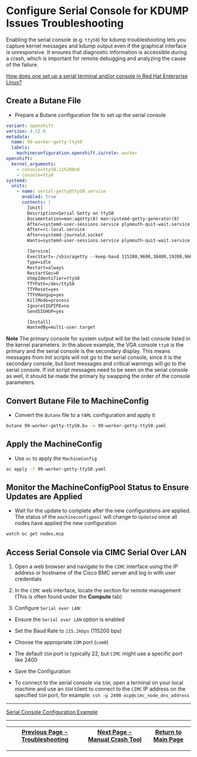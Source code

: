 # Configure Serial Console for KDUMP Issues Troubleshooting

Enabling the serial console (e.g. `ttyS0`) for kdump troubleshooting lets you capture kernel messages and kdump output even if the graphical interface is unresponsive. It ensures that diagnostic information is accessible during a crash, which is important for remote debugging and analyzing the cause of the failure.

[How does one set up a serial terminal and/or console in Red Hat Enterprise Linux?](https://access.redhat.com/articles/3166931)

## Create a Butane File

- Prepare a Butane configuration file to set up the serial console

```yaml
variant: openshift
version: 4.12.0
metadata:
  name: 99-worker-getty-ttyS0
  labels:
    machineconfiguration.openshift.io/role: worker
openshift:
  kernel_arguments:
    - console=ttyS0,115200n8
    - console=tty0
systemd:
  units:  
    - name: serial-getty@ttyS0.service
      enabled: true
      contents: |
        [Unit]
        Description=Serial Getty on ttyS0
        Documentation=man:agetty(8) man:systemd-getty-generator(8)
        After=systemd-user-sessions.service plymouth-quit-wait.service
        After=rc-local.service
        After=systemd-journald.socket
        Wants=systemd-user-sessions.service plymouth-quit-wait.service

        [Service]
        ExecStart=-/sbin/agetty --keep-baud 115200,9600,38400,19200,9600 ttyS0 $TERM
        Type=idle
        Restart=always
        RestartSec=0
        UtmpIdentifier=ttyS0
        TTYPath=/dev/ttyS0
        TTYReset=yes
        TTYVHangup=yes
        KillMode=process
        IgnoreSIGPIPE=no
        SendSIGHUP=yes

        [Install]
        WantedBy=multi-user.target
```

**Note** The primary console for system output will be the last console listed in the kernel parameters. In the above example, the VGA console `tty0` is the primary and the serial console is the secondary display. This means messages from init scripts will not go to the serial console, since it is the secondary console, but boot messages and critical warnings will go to the serial console. If init script messages need to be seen on the serial console as well, it should be made the primary by swapping the order of the console parameters.

## Convert Butane File to MachineConfig

- Convert the `Butane` file to a `YAML` configuration and apply it

```bash
butane 99-worker-getty-ttyS0.bu -o 99-worker-getty-ttyS0.yaml
```

## Apply the MachineConfig

- Use `oc` to apply the `MachineConfig`

```bash
oc apply -f 99-worker-getty-ttyS0.yaml
```

## Monitor the MachineConfigPool Status to Ensure Updates are Applied

- Wait for the update to complete after the new configurations are applied. The status of the `machineconfigpool` will change to `Updated` once all nodes have applied the new configuration

```bash
watch oc get nodes,mcp
```

## Access Serial Console via CIMC Serial Over LAN

1. Open a web browser and navigate to the `CIMC` interface using the IP address or hostname of the Cisco BMC server and log in with user credentials

2. In the `CIMC` web interface, locate the section for remote management (This is often found under the **Compute** tab)

3. Configure `Serial over LAN`:

- Ensure the `Serial over LAN` option is enabled

- Set the Baud Rate to `115.2kbps` (115200 bps)

- Choose the appropriate `COM` port (`com0`)

- The default `SSH` port is typically 22, but `CIMC` might use a specific port like 2400

- Save the Configuration

- To connect to the serial console via `SSH`, open a terminal on your local machine and use an `SSH` client to connect to the `CIMC` IP address on the specified `SSH` port, for example: `ssh -p 2400 ocp@cimc_node_dns_address`

---

[Serial Console Configuration Example](../examples/serial-console-conf/)

---

| [Previous Page - Troubleshooting](./KDUMP_TROUBLESHOOT_README.md) | [Next Page - Manual Crash Tool](./CRASH_MANUAL_README.md) | [Return to Main Page](../README.md) |
|-------------------------------------------------------------------|------------------------------------------------------------|------------------------------------|

---
